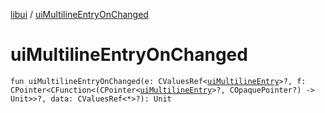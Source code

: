 [libui](README.md) / [uiMultilineEntryOnChanged](ui-multiline-entry-on-changed.md)

# uiMultilineEntryOnChanged

`fun uiMultilineEntryOnChanged(e: CValuesRef<`[`uiMultilineEntry`](ui-multiline-entry.md)`>?, f: CPointer<CFunction<(CPointer<`[`uiMultilineEntry`](ui-multiline-entry.md)`>?, COpaquePointer?) -> Unit>>?, data: CValuesRef<*>?): Unit`